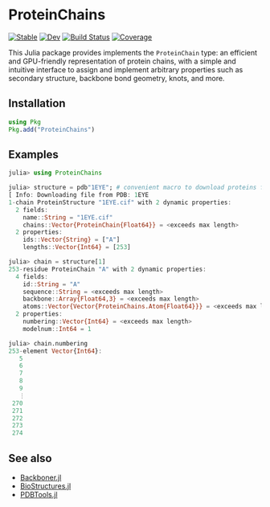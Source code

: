 # ProteinChains

[![Stable](https://img.shields.io/badge/docs-stable-blue.svg)](https://MurrellGroup.github.io/ProteinChains.jl/stable/)
[![Dev](https://img.shields.io/badge/docs-dev-blue.svg)](https://MurrellGroup.github.io/ProteinChains.jl/dev/)
[![Build Status](https://github.com/MurrellGroup/ProteinChains.jl/actions/workflows/CI.yml/badge.svg?branch=main)](https://github.com/MurrellGroup/ProteinChains.jl/actions/workflows/CI.yml?query=branch%3Amain)
[![Coverage](https://codecov.io/gh/MurrellGroup/ProteinChains.jl/branch/main/graph/badge.svg)](https://codecov.io/gh/MurrellGroup/ProteinChains.jl)

This Julia package provides implements the `ProteinChain` type: an efficient and GPU-friendly representation of protein chains, with a simple and intuitive interface to assign and implement arbitrary properties such as secondary structure, backbone bond geometry, knots, and more. 

## Installation

```julia
using Pkg
Pkg.add("ProteinChains")
```

## Examples

```julia
julia> using ProteinChains

julia> structure = pdb"1EYE"; # convenient macro to download proteins from the PDB
[ Info: Downloading file from PDB: 1EYE
1-chain ProteinStructure "1EYE.cif" with 2 dynamic properties:
  2 fields:
    name::String = "1EYE.cif"
    chains::Vector{ProteinChain{Float64}} = <exceeds max length>
  2 properties:
    ids::Vector{String} = ["A"]
    lengths::Vector{Int64} = [253]

julia> chain = structure[1]
253-residue ProteinChain "A" with 2 dynamic properties:
  4 fields:
    id::String = "A"
    sequence::String = <exceeds max length>
    backbone::Array{Float64,3} = <exceeds max length>
    atoms::Vector{Vector{ProteinChains.Atom{Float64}}} = <exceeds max length>
  2 properties:
    numbering::Vector{Int64} = <exceeds max length>
    modelnum::Int64 = 1

julia> chain.numbering
253-element Vector{Int64}:
   5
   6
   7
   8
   9
   ⋮
 270
 271
 272
 273
 274
```

## See also
- [Backboner.jl](https://github.com/MurrellGroup/Backboner.jl)
- [BioStructures.jl](https://github.com/BioJulia/BioStructures.jl)
- [PDBTools.jl](https://github.com/m3g/PDBTools.jl)